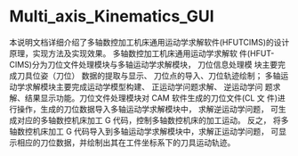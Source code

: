 # Multi_axis_Kinematics_GUI
本说明文档详细介绍了多轴数控加工机床通用运动学求解软件(HFUTCIMS)的设计原理，实现方法及实现效果。 多轴数控加工机床通用运动学求解软 件(HFUT-CIMS)分为刀位文件处理模块与多轴运动学求解模块， 刀位信息处理模 块主要完成刀具位姿（刀位） 数据的提取与显示、 刀位点的导入、刀位轨迹绘制； 多轴运动学求解模块主要完成运动学模型构建、 正运动学问题求解、 逆运动学问 题求解、结果显示功能。刀位文件处理模块对 CAM 软件生成的刀位文件(CL 文 件)进行操作，生成的刀位数据导入多轴运动学求解模块中， 求解逆运动学问题， 可生成对应的多轴数控机床加工 G 代码，控制多轴数控机床的加工运动。 反之， 将多轴数控机床加工 G 代码导入到多轴运动学求解模块中，求解正运动学问题， 可显示相应的刀位数据，并绘制出其在工件坐标系下的刀具运动轨迹。
